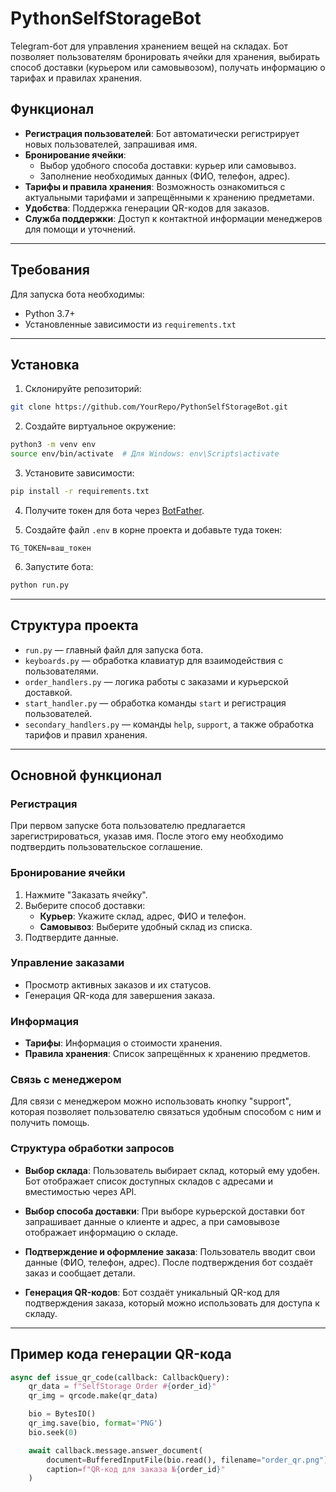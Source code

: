 # PythonSelfStorageBot

Telegram-бот для управления хранением вещей на складах. Бот позволяет пользователям бронировать ячейки для хранения, выбирать способ доставки (курьером или самовывозом), получать информацию о тарифах и правилах хранения.

## Функционал

- **Регистрация пользователей**: Бот автоматически регистрирует новых пользователей, запрашивая имя.
- **Бронирование ячейки**:
  - Выбор удобного способа доставки: курьер или самовывоз.
  - Заполнение необходимых данных (ФИО, телефон, адрес).
- **Тарифы и правила хранения**: Возможность ознакомиться с актуальными тарифами и запрещёнными к хранению предметами.
- **Удобства**: Поддержка генерации QR-кодов для заказов.
- **Служба поддержки**: Доступ к контактной информации менеджеров для помощи и уточнений.

---

## Требования

Для запуска бота необходимы:

- Python 3.7+
- Установленные зависимости из `requirements.txt`

---

## Установка

1. Склонируйте репозиторий:

```bash
git clone https://github.com/YourRepo/PythonSelfStorageBot.git
```

2. Создайте виртуальное окружение:

```bash
python3 -m venv env
source env/bin/activate  # Для Windows: env\Scripts\activate
```

3. Установите зависимости:

```bash
pip install -r requirements.txt
```

4. Получите токен для бота через [BotFather](https://telegram.me/BotFather).

5. Создайте файл `.env` в корне проекта и добавьте туда токен:

```text
TG_TOKEN=ваш_токен
```

6. Запустите бота:

```bash
python run.py
```

---

## Структура проекта

- `run.py` — главный файл для запуска бота.
- `keyboards.py` — обработка клавиатур для взаимодействия с пользователями.
- `order_handlers.py` — логика работы с заказами и курьерской доставкой.
- `start_handler.py` — обработка команды `start` и регистрация пользователей.
- `secondary_handlers.py` — команды `help`, `support`, а также обработка тарифов и правил хранения.

---

## Основной функционал

### Регистрация

При первом запуске бота пользователю предлагается зарегистрироваться, указав имя. После этого ему необходимо подтвердить пользовательское соглашение.

### Бронирование ячейки

1. Нажмите "Заказать ячейку".
2. Выберите способ доставки:
   - **Курьер**: Укажите склад, адрес, ФИО и телефон.
   - **Самовывоз**: Выберите удобный склад из списка.
3. Подтвердите данные.

### Управление заказами

- Просмотр активных заказов и их статусов.
- Генерация QR-кода для завершения заказа.

### Информация

- **Тарифы**: Информация о стоимости хранения.
- **Правила хранения**: Список запрещённых к хранению предметов.

### Связь с менеджером

Для связи с менеджером можно использовать кнопку "support", которая позволяет пользователю связаться удобным способом с ним и получить помощь.

### Структура обработки запросов

- **Выбор склада**: Пользователь выбирает склад, который ему удобен. Бот отображает список доступных складов с адресами и вместимостью через API.

- **Выбор способа доставки**: При выборе курьерской доставки бот запрашивает данные о клиенте и адрес, а при самовывозе отображает информацию о складе.

- **Подтверждение и оформление заказа**: Пользователь вводит свои данные (ФИО, телефон, адрес). После подтверждения бот создаёт заказ и сообщает детали.

- **Генерация QR-кодов**: Бот создаёт уникальный QR-код для подтверждения заказа, который можно использовать для доступа к складу.

---

## Пример кода генерации QR-кода

```python
async def issue_qr_code(callback: CallbackQuery):
    qr_data = f"SelfStorage Order #{order_id}"
    qr_img = qrcode.make(qr_data)

    bio = BytesIO()
    qr_img.save(bio, format='PNG')
    bio.seek(0)

    await callback.message.answer_document(
        document=BufferedInputFile(bio.read(), filename="order_qr.png"),
        caption=f"QR-код для заказа №{order_id}"
    )
```
